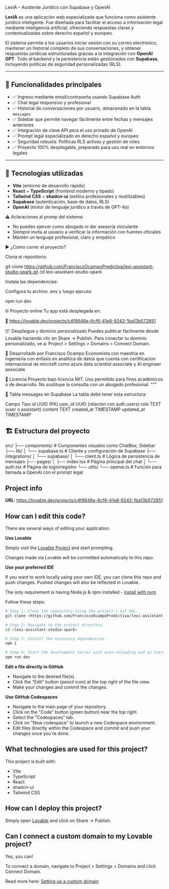  LexIA – Asistente Jurídico con Supabase y OpenAI

**LexIA** es una aplicación web especializada que funciona como asistente jurídico inteligente. Fue diseñada para facilitar el acceso a información legal mediante inteligencia artificial, ofreciendo respuestas claras y contextualizadas sobre derecho español y europeo.

El sistema permite a los usuarios iniciar sesión con su correo electrónico, mantener un historial completo de sus conversaciones, y obtener respuestas jurídicas estructuradas gracias a la integración con **OpenAI GPT**. Todo el backend y la persistencia están gestionados con **Supabase**, incluyendo políticas de seguridad personalizadas (RLS).

---

## 🧠 Funcionalidades principales

- ✅ Ingreso mediante email/contraseña usando Supabase Auth
- ✅ Chat legal responsivo y profesional
- ✅ Historial de conversaciones por usuario, almacenado en la tabla `messages`
- ✅ Sidebar que permite navegar fácilmente entre fechas y mensajes anteriores
- ✅ Integración de clave API para el uso privado de OpenAI
- ✅ Prompt legal especializado en derecho español y europeo
- ✅ Seguridad robusta: Políticas RLS activas y gestión de roles
- ✅ Proyecto 100% desplegable, preparado para uso real en entornos legales

---

## 🔧 Tecnologías utilizadas

- **Vite** (entorno de desarrollo rápido)
- **React** + **TypeScript** (frontend moderno y tipado)
- **Tailwind CSS** + **shadcn-ui** (estilos profesionales y reutilizables)
- **Supabase** (autenticación, base de datos, RLS)
- **OpenAI** (motor de lenguaje jurídico a través de GPT-4o)


⚠️ Aclaraciones al promp del sistema:
- No puedes ejercer como abogado ni dar asesoría vinculante
- Siempre invita al usuario a verificar la información con fuentes oficiales
- Mantén un lenguaje profesional, claro y empático

▶️ ¿Cómo correr el proyecto?

Clona el repositorio:

git clone https://github.com/FranciscoOcampoPredictiva/lexi-assistant-studio-spark.git
cd lexi-assistant-studio-spark

Instala las dependencias:

Configura tu archivo .env y luego ejecuta:

npm run dev


🌐 Proyecto online
Tu app está desplegada en:

🔗 https://lovable.dev/projects/c4f8646e-6cf6-41e8-9242-1ba13b572851

📦 Despliegue y dominio personalizado
Puedes publicar fácilmente desde Lovable haciendo clic en Share -> Publish.
Para conectar tu dominio personalizado, ve a: Project > Settings > Domains > Connect Domain.

👤 Desarrollado por
Francisco Ocampo Economista con maestria en ingenieria con enfasis en analitica de datos que cuenta con certificacion internacional de microsft como azure data scientist associate y AI engineer associate  

📄 Licencia
Proyecto bajo licencia MIT. Uso permitido para fines académicos o de desarrollo.
No sustituye la consulta con un abogado profesional.
"""

🧾 Tabla messages en Supabase
La tabla debe tener esta estructura:

Campo    	     Tipo
id	          UUID (PK)
user_id     	UUID (relación con auth.users)
role	        TEXT (user o assistant)
content	      TEXT
created_at	  TIMESTAMP
updated_at	  TIMESTAMP


## 🏗️ Estructura del proyecto

src/
├── components/ # Componentes visuales como ChatBox, Sidebar
├── lib/
│ └── supabase.ts # Cliente y configuración de Supabase
├── integrations/
│ └── supabase/
│ └── client.ts # Lógica de persistencia de mensajes
├── pages/
│ ├── index.tsx # Página principal del chat
│ └── auth.tsx # Página de login/registro
└── utils/
└── openai.ts # Función para llamada a OpenAI con el prompt legal




## Project info

**URL**: https://lovable.dev/projects/c4f8646e-6cf6-41e8-9242-1ba13b572851

## How can I edit this code?

There are several ways of editing your application.

**Use Lovable**

Simply visit the [Lovable Project](https://lovable.dev/projects/c4f8646e-6cf6-41e8-9242-1ba13b572851) and start prompting.

Changes made via Lovable will be committed automatically to this repo.

**Use your preferred IDE**

If you want to work locally using your own IDE, you can clone this repo and push changes. Pushed changes will also be reflected in Lovable.

The only requirement is having Node.js & npm installed - [install with nvm](https://github.com/nvm-sh/nvm#installing-and-updating)

Follow these steps:

```sh
# Step 1: Clone the repository using the project's Git URL.
git clone <https://github.com/FranciscoOcampoPredictiva/lexi-assistant-studio-spark.git>

# Step 2: Navigate to the project directory.
cd <lexi-assistant-studio-spark>

# Step 3: Install the necessary dependencies.
npm i

# Step 4: Start the development server with auto-reloading and an instant preview.
npm run dev
```

**Edit a file directly in GitHub**

- Navigate to the desired file(s).
- Click the "Edit" button (pencil icon) at the top right of the file view.
- Make your changes and commit the changes.

**Use GitHub Codespaces**

- Navigate to the main page of your repository.
- Click on the "Code" button (green button) near the top right.
- Select the "Codespaces" tab.
- Click on "New codespace" to launch a new Codespace environment.
- Edit files directly within the Codespace and commit and push your changes once you're done.

## What technologies are used for this project?

This project is built with:

- Vite
- TypeScript
- React
- shadcn-ui
- Tailwind CSS

## How can I deploy this project?

Simply open [Lovable](https://lovable.dev/projects/c4f8646e-6cf6-41e8-9242-1ba13b572851) and click on Share -> Publish.

## Can I connect a custom domain to my Lovable project?

Yes, you can!

To connect a domain, navigate to Project > Settings > Domains and click Connect Domain.

Read more here: [Setting up a custom domain](https://docs.lovable.dev/tips-tricks/custom-domain#step-by-step-guide)
